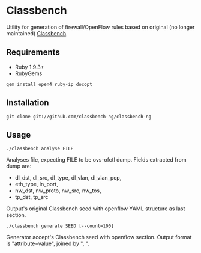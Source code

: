 # Classbench

Utility for generation of firewall/OpenFlow rules based on original (no longer maintained) [Classbench](http://www.arl.wustl.edu/classbench/).

## Requirements
- Ruby 1.9.3+
- RubyGems

```
gem install open4 ruby-ip docopt
```
## Installation
```
git clone git://github.com/classbench-ng/classbench-ng
```

## Usage
```
./classbench analyse FILE
```
Analyses file, expecting FILE to be ovs-ofctl dump.
Fields extracted from dump are:
- dl_dst, dl_src, dl_type, dl_vlan, dl_vlan_pcp,
- eth_type, in_port,
- nw_dst, nw_proto, nw_src, nw_tos,
- tp_dst, tp_src

Output's original Classbench seed with openflow YAML structure as last section.

```
./classbench generate SEED [--count=100]
```
Generator accept's Classbench seed with openflow section.
Output format is "attribute=value", joined by ", ".

